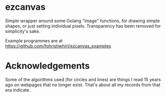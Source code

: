 # ezcanvas
Simple wrapper around some Golang "image" functions, for drawing simple shapes, or just setting individual pixels. Transparency has been removed for simplicity's sake.

Example programmes are at https://github.com/fohristiwhirl/ezcanvas_examples

# Acknowledgements

Some of the algorithms used (for circles and lines) are things I read 15 years ago on webpages that no longer exist. That's about all my records from that era indicate.
